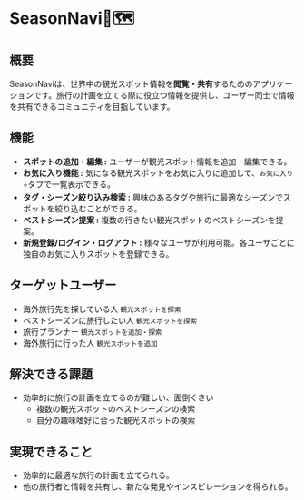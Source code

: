 # SeasonNavi📅🗺️

## 概要

SeasonNaviは、世界中の観光スポット情報を**閲覧・共有**するためのアプリケーションです。旅行の計画を立てる際に役立つ情報を提供し、ユーザー同士で情報を共有できるコミュニティを目指しています。

## 機能

*   **スポットの追加・編集 :** ユーザーが観光スポット情報を追加・編集できる。
*   **お気に入り機能 :** 気になる観光スポットをお気に入りに追加して、`お気に入り⭐`タブで一覧表示できる。
*   **タグ・シーズン絞り込み検索 :** 興味のあるタグや旅行に最適なシーズンでスポットを絞り込むことができる。
*   **ベストシーズン提案 :** 複数の行きたい観光スポットのベストシーズンを提案。
*   **新規登録/ログイン・ログアウト :** 様々なユーザが利用可能。各ユーザごとに独自のお気に入りスポットを登録できる。

## ターゲットユーザー

*   海外旅行先を探している人  `観光スポットを探索`
*   ベストシーズンに旅行したい人  `観光スポットを探索`
*   旅行プランナー  `観光スポットを追加・探索`
*   海外旅行に行った人  `観光スポットを追加`

## 解決できる課題

*   効率的に旅行の計画を立てるのが難しい、面倒くさい
    *   複数の観光スポットのベストシーズンの検索
    *   自分の趣味嗜好に合った観光スポットの検索

## 実現できること

*   効率的に最適な旅行の計画を立てられる。
*   他の旅行者と情報を共有し、新たな発見やインスピレーションを得られる。
